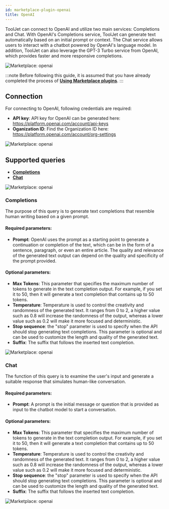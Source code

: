 ```yaml
---
id: marketplace-plugin-openai
title: OpenAI
---
```


ToolJet can connect to OpenAI and utilize two main services: Completions and Chat. With OpenAI's Completions service, ToolJet can generate text automatically based on an initial prompt or context. The Chat service allows users to interact with a chatbot powered by OpenAI's language model. In addition, ToolJet can also leverage the GPT-3 Turbo service from OpenAI, which provides faster and more responsive completions.

<div style={{textAlign: 'center'}}>

<img className="screenshot-full" src="/img/marketplace/plugins/openai/openaiadd.gif" alt="Marketplace: openai" />

</div>

:::note
Before following this guide, it is assumed that you have already completed the process of **[Using Marketplace plugins](/docs/marketplace/marketplace-overview#using-marketplace-plugins)**.
:::

## Connection

For connecting to OpenAI, following credentials are required:
- **API key**: API key for OpenAI can be generated here: https://platform.openai.com/account/api-keys
- **Oganization ID**: Find the Organization ID here: https://platform.openai.com/account/org-settings

<div style={{textAlign: 'center'}}>

<img className="screenshot-full" src="/img/marketplace/plugins/openai/connection.png" alt="Marketplace: openai" />

</div>

## Supported queries

- **[Completions](#completions)**
- **[Chat](#chat)**

<div style={{textAlign: 'center'}}>

<img className="screenshot-full" src="/img/marketplace/plugins/openai/list.png" alt="Marketplace: openai" />

</div>

### Completions

The purpose of this query is to generate text completions that resemble human writing based on a given prompt.

#### Required parameters: 

- **Prompt**: OpenAI uses the prompt as a starting point to generate a continuation or completion of the text, which can be in the form of a sentence, paragraph, or even an entire article. The quality and relevance of the generated text output can depend on the quality and specificity of the prompt provided.

#### Optional parameters: 

- **Max Tokens**: This parameter that specifies the maximum number of tokens to generate in the text completion output. For example, if you set it to 50, then it will generate a text completion that contains up to 50 tokens.
- **Temperature**: Temperature is used to control the creativity and randomness of the generated text. It ranges from 0 to 2, a higher value such as 0.8 will increase the randomness of the output, whereas a lower value such as 0.2 will make it more focused and deterministic.
- **Stop sequence**: the "stop" parameter is used to specify when the API should stop generating text completions. This parameter is optional and can be used to customize the length and quality of the generated text.
- **Suffix**: The suffix that follows the inserted text completion.

<div style={{textAlign: 'center'}}>

<img className="screenshot-full" src="/img/marketplace/plugins/openai/completions.png" alt="Marketplace: openai" />

</div>

### Chat

The function of this query is to examine the user's input and generate a suitable response that simulates human-like conversation.

#### Required parameters:

- **Prompt**: A prompt is the initial message or question that is provided as input to the chatbot model to start a conversation.

#### Optional parameters: 

- **Max Tokens**: This parameter that specifies the maximum number of tokens to generate in the text completion output. For example, if you set it to 50, then it will generate a text completion that contains up to 50 tokens.
- **Temperature**: Temperature is used to control the creativity and randomness of the generated text. It ranges from 0 to 2, a higher value such as 0.8 will increase the randomness of the output, whereas a lower value such as 0.2 will make it more focused and deterministic.
- **Stop sequence**: the "stop" parameter is used to specify when the API should stop generating text completions. This parameter is optional and can be used to customize the length and quality of the generated text.
- **Suffix**: The suffix that follows the inserted text completion.

<div style={{textAlign: 'center'}}>

<img className="screenshot-full" src="/img/marketplace/plugins/openai/chat.png" alt="Marketplace: openai" />

</div>